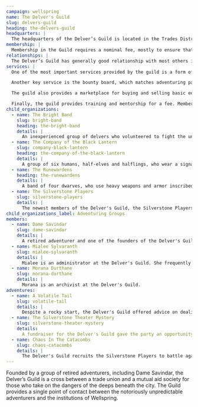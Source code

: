 ```yaml
---
campaign: wellspring
name: The Delver's Guild
slug: delvers-guild
heading: the-delvers-guild
headquarters: |
  The headquarters of the Delver’s Guild is located in the Trades District of the Lower City. Originally just an inn bought out by a group of retired adventurers, it has grown into a sprawling complex of offices, warehouses, markets, and training grounds, but the heart of the guild remains the old taproom of the Last Stop.
membership: |
  Membership in the Guild requires a nominal fee, mostly to ensure that new adventurers have the resources necessary to survive their first sojourn. Lower-level adventurers benefit the most from the guild’s services, while mid-level adventurers often use the guild as brokers to find those with the resources to hire their services or purchase the treasures found in the depths.
relationships: |
  The Delver’s Guild has generally good relationship with most others in the city. It has something of a love-hate relationship with the City Guard, who view delvers as disreputable at best but rely on their spells and steel when dangerous creatures emerge from the Chasm.
services: |
  One of the most important services provided by the guild is a form of insurance. Adventurers can register a delve with the guild, including a planned path and expected date of return. If they fail to return, the guild will send a more experienced party to investigate. This serves two purposes - the promise of rescue can turn an otherwise hopeless situation into a fortified standoff for the lost party, as well as removing a potential danger to other adventurers or even to the city itself. In exchange, a rescued party will often pay a surcharge on guild services for a time, or have a portion of guild contracts garnished, but most adventurers consider this money very well spent indeed.

  Another key service is the bounty board, which matches adventuring parties with quests or assignments paid by fellow adventurers or on behalf of others in the city. These can range from “retrieve my favorite bow from the Gallery of Forlorn Notes”, to “recover the hide of a cloaker from the Crystal Caverns”, to “kill the mutant troll-kin last seen wandering near the underground fighting arenas”. The guild takes a cut of each commission, which provides the bulk of its funding.

  The guild also provides a marketplace for buying and selling basic equipment, and has contacts for most needs including high-quality weapons and armor, consumable items such as scrolls or potions, or even commissioning magical items. The guild can also provide a contact for selling discovered magic, rare materials or antiquities.

  Finally, the guild provides training and mentorship for a fee. Members can learn how to use new weapons or to fight in heavier armor, or to develop proficiency in new skills, tools, or languages. More advanced abilities can also be trained, but this often requires a task or favor rather than gold.
child_organizations:
  - name: The Bright Band
    slug: bright-band
    heading: the-bright-band
    details: |
      An inexperienced group of delvers who volunteered to fight the undead in the catacombs beneath the market.
  - name: The Company of the Black Lantern
    slug: company-black-lantern
    heading: the-company-of-the-black-lantern
    details: |
      A group of six humans, half-elves and halflings, who wear a signature uniform of black leather. They tend to favor jobs that require investigation, stealth, and subtlety over brute force.
  - name: The Runewardens
    heading: the-runewardens
    details: |
      A band of four dwarves, who use heavy weapons and armor inscribed with glowing runes. They largely operate out of Dwarfhome. Skilled diplomats, they are often called upon to smooth disputes regarding the insular dwarven community and the rest of Wellspring, leveraging their powerful magic and martial abilities as the unspoken threat.
  - name: The Silverstone Players
    slug: silverstone-players
    details: |
      The newest members of the Delver's Guild, the Silverstone Players are also an active theater troupe.
child_organizations_label: Adventuring Groups
members:
  - name: Dame Savindar
    slug: dame-savindar
    details: |
      A retired adventurer and one of the founders of the Delver's Guild.
  - name: Mialee Sylvaranth
    slug: mialee-sylvaranth
    details: |
      Mialee is an administrator at the Delver's Guild. She frequently takes on the role of mentor for new delvers.
  - name: Morana Durthane
    slug: morana-durthane
    details: |
      Morana is an archivist at the Delver's Guild.
adventures:
  - name: A Volatile Tail
    slug: volatile-tail
    details: |
      Despite a rocky start, the Delver's Guild offered advice on dealing with a ratling nest, and expressed a desire that the party work with them again in the future.
  - name: The Silverstone Theater Mystery
    slug: silverstone-theater-mystery
    details:
      A fundraiser for the Delver's Guild gave the party an opportunity to speak with Dame Savindar about her former companion, Vistra Silverstone. They also met two fellow bands of adventurers - the Company of the Black Lantern, and the Runewardens.
  - name: Chaos In The Catacombs
    slug: chaos-catacombs
    details: |
      The Delver's Guild recruits the Silverstone Players to battle against the ghouls in the catacombs.
---
```


Founded by a group of retired adventurers, including Dame Savindar, the Delver’s Guild is a cross between a trade union and a mutual aid society for those who take on the dangers of the deeps beneath the city. The Guild provides a single point of contact between the notoriously unpredictable adventurers and the institutions of Wellspring.
